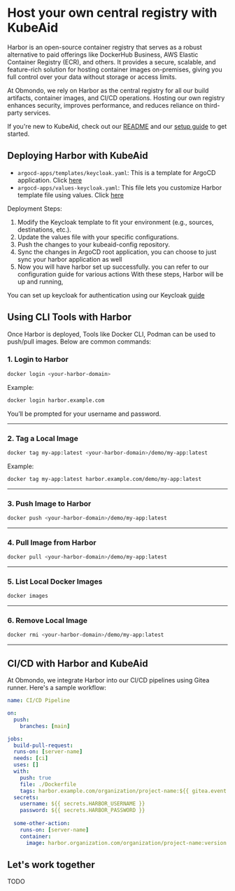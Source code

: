 # Host your own central registry with KubeAid


Harbor is an open-source container registry that serves as a robust alternative to paid offerings like DockerHub Business, AWS Elastic Container Registry (ECR), and others. 
It provides a secure, scalable, and feature-rich solution for hosting container images on-premises, giving you full control over your data without storage or access limits.

At Obmondo, we rely on Harbor as the central registry for all our build artifacts, container images, and CI/CD operations. 
Hosting our own registry enhances security, improves performance, and reduces reliance on third-party services.

If you're new to KubeAid, check out our [README](../README.md) and our [setup guide](setup-guide.md) to get started.


## Deploying Harbor with KubeAid

- `argocd-apps/templates/keycloak.yaml`: This is a template for ArgoCD application. Click [here](../argocd-helm-charts/harbor/example/argocd-apps/templates/harbor.yaml)
- `argocd-apps/values-keycloak.yaml`: This file lets you customize Harbor template file using values. Click [here](../argocd-helm-charts/harbor/example/argocd-apps/values-harbor.yaml)

Deployment Steps:
1. Modify the Keycloak template to fit your environment (e.g., sources, destinations, etc.).
2. Update the values file with your specific configurations.
3. Push the changes to your kubeaid-config repository.
4. Sync the changes in ArgoCD root application, you can choose to just sync your harbor application as well
5. Now you will have harbor set up successfully. you can refer to our configuration guide for various actions
   With these steps, Harbor will be up and running, 

You can set up keycloak for authentication using our Keycloak [guide](#) 


## Using CLI Tools with Harbor

Once Harbor is deployed, Tools like Docker CLI, Podman can be used to push/pull images. Below are common commands:

### 1. Login to Harbor

```bash
docker login <your-harbor-domain>
```

Example:

```bash
docker login harbor.example.com
```

You’ll be prompted for your username and password.

---

### 2. Tag a Local Image

```bash
docker tag my-app:latest <your-harbor-domain>/demo/my-app:latest
```

Example:

```bash
docker tag my-app:latest harbor.example.com/demo/my-app:latest
```

---

### 3. Push Image to Harbor

```bash
docker push <your-harbor-domain>/demo/my-app:latest
```

---

### 4. Pull Image from Harbor

```bash
docker pull <your-harbor-domain>/demo/my-app:latest
```

---

### 5. List Local Docker Images

```bash
docker images
```

---

### 6. Remove Local Image

```bash
docker rmi <your-harbor-domain>/demo/my-app:latest
```


---

## CI/CD with Harbor and KubeAid

At Obmondo, we integrate Harbor into our CI/CD pipelines using Gitea runner. Here's a sample workflow:

```yaml
name: CI/CD Pipeline

on:
  push:
    branches: [main]

jobs:
  build-pull-request:
  runs-on: [server-name]
  needs: [ci]
  uses: []
  with:
    push: true
    file: ./Dockerfile
    tags: harbor.example.com/organization/project-name:${{ gitea.event.number }}
  secrets:
    username: ${{ secrets.HARBOR_USERNAME }}
    password: ${{ secrets.HARBOR_PASSWORD }}
    
  some-other-action:
    runs-on: [server-name]
    container:
      image: harbor.organization.com/organization/project-name:version
```

## Let's work together

TODO


